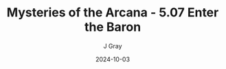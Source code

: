 ---
title: 'Mysteries of the Arcana - 5.07 Enter the Baron'
alt: 'Mysteries of the Arcana'
date: '2024-10-03'
author: 'J Gray'
artist: 'Keira'
---
